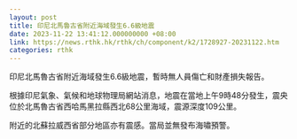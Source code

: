 ```yaml
---
layout: post
title: 印尼北馬魯古省附近海域發生6.6級地震
date: 2023-11-22 13:41:12.000000000 +08:00
link: https://news.rthk.hk/rthk/ch/component/k2/1728927-20231122.htm
categories: rthk
---
```


印尼北馬魯古省附近海域發生6.6級地震，暫時無人員傷亡和財產損失報告。

根據印尼氣象、氣候和地球物理局網站消息，地震在當地上午9時48分發生，震央位於北馬魯古省西哈馬黑拉縣西北68公里海域，震源深度109公里。

附近的北蘇拉威西省部分地區亦有震感。當局並無發布海嘯預警。
